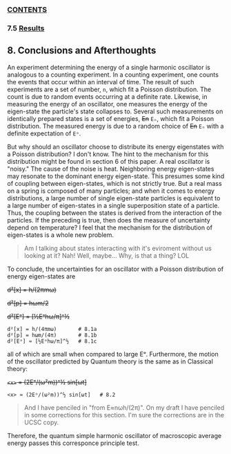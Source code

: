 ### [CONTENTS](CONTENTS.md)

### 7.5 [Results](RESULT.md)

## 8. Conclusions and Afterthoughts

An experiment determining the energy of a single harmonic oscillator is analogous to a counting experiment.
In a counting experiment, one counts the events that occur within an interval of time.
The result of such experiments are a set of number, `n`, which fit a Poisson distribution.
The count is due to random events occurring at a definite rate.
Likewise, in measuring the energy of an oscillator,
one measures the energy of the eigen-state the particle's state collapses to.
Several such measurements on identically prepared states is a set of energies,
~~En~~ `Eₙ`, which fit a Poisson distribution.
The measured energy is due to a random choice of ~~En~~ `Eₙ` with a definite expectation of `Eᵒ`.

But why should an oscillator choose to distribute its energy eigenstates with a Poisson distribution?
I don't know.
The hint to the mechanism for this distribution might be found in section 6 of this paper.
A real oscillator is "noisy."
The cause of the noise is heat.
Neighboring energy eigen-states may resonate to the dominant energy eigen-state.
This presumes some kind of coupling between eigen-states, which is not strictly true.
But a real mass on a spring is composed of many particles;
and when it comes to energy distributions,
a large number of single eigen-state particles is equivalent to
a large number of eigen-states in a single superposition state of a particle.
Thus, the coupling between the states is derived from the interaction of the particles.
If the preceding is true, then does the measure of uncertainty depend on temperature?
I feel that the mechanism for the distribution of eigen-states is a whole new problem.

> Am I talking about states interacting with it's eviroment without us looking at it?
> Nah!  Well, maybe...  Why, is that a thing?  LOL

To conclude, the uncertainties for an oscillator with a Poisson distribution of energy eigen-states are

~~d²[x] = h/(2πmω)~~

~~d²[p] = hωm/2~~

~~d²[Eᵒ] = [½Eᵒhω/π]^½~~

    d²[x] = h/(4πmω)       # 8.1a
    d²[p] = hωm/(4π)       # 8.1b
    d²[Eᵒ] ≈ [½Eᵒhω/π]^½   # 8.1c

all of which are small when compared to large Eᵒ.
Furthermore, the motion of the oscillator predicted by Quantum theory is the same as in Classical theory:

~~`<x>` = (2Eᵒ/(ω²m))^½ sin[ωt]~~

    <x> ≈ (2Eᵒ/(ω²m))^½ sin[ωt]   # 8.2

> And I have penciled in "from E≈nωh/(2π)".
> On my draft I have penciled in some corrections for this section.
> I'm sure the corrections are in the UCSC copy.

Therefore, the quantum simple harmonic oscillator of macroscopic average energy
passes this corresponce principle test.
